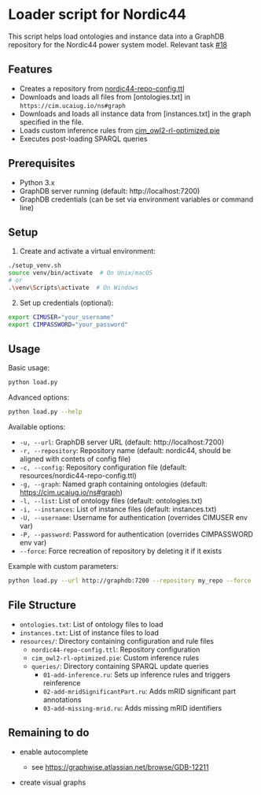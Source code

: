 # Loader script for Nordic44

This script helps load ontologies and instance data into a GraphDB repository for the Nordic44 power system model.
Relevant task [#18](https://github.com/statnett/Talk2PowerSystem_PM/issues/18)

## Features

- Creates a repository from [nordic44-repo-config.ttl](resources/nordic44-repo-config.ttl)
- Downloads and loads all files from [ontologies.txt] in `https://cim.ucaiug.io/ns#graph`
- Downloads and loads all instance data from [instances.txt] in the graph specified in the file.
- Loads custom inference rules from [cim_owl2-rl-optimized.pie](resources/cim_owl2-rl-optimized.pie)
- Executes post-loading SPARQL queries

## Prerequisites

- Python 3.x
- GraphDB server running (default: http://localhost:7200)
- GraphDB credentials (can be set via environment variables or command line)

## Setup

1. Create and activate a virtual environment:
```bash
./setup_venv.sh
source venv/bin/activate  # On Unix/macOS
# or
.\venv\Scripts\activate  # On Windows
```

2. Set up credentials (optional):
```bash
export CIMUSER="your_username"
export CIMPASSWORD="your_password"
```

## Usage

Basic usage:
```bash
python load.py
```

Advanced options:
```bash
python load.py --help
```

Available options:
- `-u, --url`: GraphDB server URL (default: http://localhost:7200)
- `-r, --repository`: Repository name (default: nordic44, should be aligned with contets of config file)
- `-c, --config`: Repository configuration file (default: resources/nordic44-repo-config.ttl)
- `-g, --graph`: Named graph containing ontologies (default: https://cim.ucaiug.io/ns#graph)
- `-l, --list`: List of ontology files (default: ontologies.txt)
- `-i, --instances`: List of instance files (default: instances.txt)
- `-U, --username`: Username for authentication (overrides CIMUSER env var)
- `-P, --password`: Password for authentication (overrides CIMPASSWORD env var)
- `--force`: Force recreation of repository by deleting it if it exists

Example with custom parameters:
```bash
python load.py --url http://graphdb:7200 --repository my_repo --force
```

## File Structure

- `ontologies.txt`: List of ontology files to load
- `instances.txt`: List of instance files to load
- `resources/`: Directory containing configuration and rule files
  - `nordic44-repo-config.ttl`: Repository configuration
  - `cim_owl2-rl-optimized.pie`: Custom inference rules
  - `queries/`: Directory containing SPARQL update queries
    - `01-add-inference.ru`: Sets up inference rules and triggers reinference
    - `02-add-mridSignificantPart.ru`: Adds mRID significant part annotations
    - `03-add-missing-mrid.ru`: Adds missing mRID identifiers

## Remaining to do

- enable autocomplete
    - see https://graphwise.atlassian.net/browse/GDB-12211

- create visual graphs
